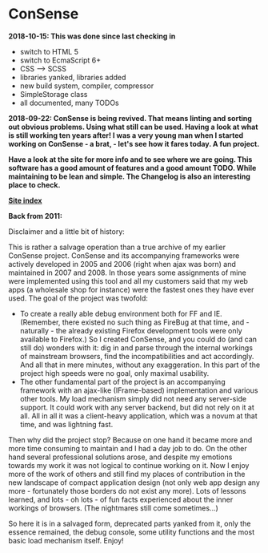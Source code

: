 ConSense
===

**2018-10-15: This was done since last checking in**

- switch to HTML 5
- switch to EcmaScript 6+
- CSS --> SCSS
- libraries yanked, libraries added
- new build system, compiler, compressor
- SimpleStorage class
- all documented, many TODOs

**2018-09-22: ConSense is being revived. That means linting and sorting out obvious problems. Using what still can be used. Having a look at what is still working ten years after! I was a very young man when I started working on ConSense - a brat, - let's see how it fares today. A fun project.**

**Have a look at the site for more info and to see where we are going. This software has a good amount of features and a good amount TODO. While maintaining to be lean and simple. The Changelog is also an interesting place to check.**

**[Site index](https://balazstth.github.io/consense/indexN0001.html)**

**Back from 2011:**

Disclaimer and a little bit of history:

This is rather a salvage operation than a true archive of my earlier ConSense project. ConSense and its accompanying frameworks were actively developed in 2005 and 2006 (right when ajax was born) and maintained in 2007 and 2008. In those years some assignments of mine were implemented using this tool and all my customers said that my web apps (a wholesale shop for instance) were the fastest ones they have ever used. The goal of the project was twofold:

- To create a really able debug environment both for FF and IE. (Remember, there existed no such thing as FireBug at that time, and - naturally - the already existing Firefox development tools were only available to Firefox.) So I created ConSense, and you could do (and can still do) wonders with it: dig in and parse through the internal workings of mainstream browsers, find the incompatibilities and act accordingly. And all that in mere minutes, without any exaggeration. In this part of the project high speeds were no goal, only maximal usability.
- The other fundamental part of the project is an accompanying framework with an ajax-like (IFrame-based) implementation and various other tools. My load mechanism simply did not need any server-side support. It could work with any server backend, but did not rely on it at all. All in all it was a client-heavy application, which was a novum at that time, and was lightning fast.

Then why did the project stop? Because on one hand it became more and more time consuming to maintain and I had a day job to do. On the other hand several professional solutions arose, and despite my emotions towards my work it was not logical to continue working on it. Now I enjoy more of the work of others and still find my places of contribution in the new landscape of compact application design (not only web app design any more - fortunately those borders do not exist any more). Lots of lessons learned, and lots - oh lots - of fun facts experienced about the inner workings of browsers. (The nightmares still come sometimes...)

So here it is in a salvaged form, deprecated parts yanked from it, only the essence remained, the debug console, some utility functions and the most basic load mechanism itself. Enjoy!
